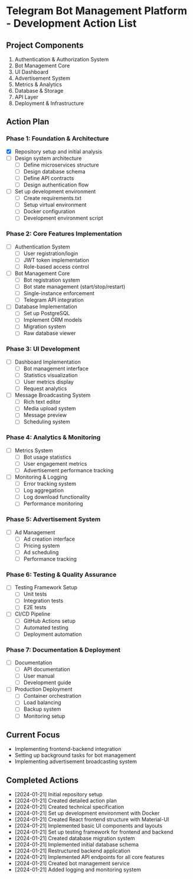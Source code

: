 # Telegram Bot Management Platform - Development Action List

## Project Components
1. Authentication & Authorization System
2. Bot Management Core
3. UI Dashboard
4. Advertisement System
5. Metrics & Analytics
6. Database & Storage
7. API Layer
8. Deployment & Infrastructure

## Action Plan

### Phase 1: Foundation & Architecture
- [x] Repository setup and initial analysis
- [ ] Design system architecture
  - [ ] Define microservices structure
  - [ ] Design database schema
  - [ ] Define API contracts
  - [ ] Design authentication flow
- [ ] Set up development environment
  - [ ] Create requirements.txt
  - [ ] Setup virtual environment
  - [ ] Docker configuration
  - [ ] Development environment script

### Phase 2: Core Features Implementation
- [ ] Authentication System
  - [ ] User registration/login
  - [ ] JWT token implementation
  - [ ] Role-based access control
- [ ] Bot Management Core
  - [ ] Bot registration system
  - [ ] Bot state management (start/stop/restart)
  - [ ] Single-instance enforcement
  - [ ] Telegram API integration
- [ ] Database Implementation
  - [ ] Set up PostgreSQL
  - [ ] Implement ORM models
  - [ ] Migration system
  - [ ] Raw database viewer

### Phase 3: UI Development
- [ ] Dashboard Implementation
  - [ ] Bot management interface
  - [ ] Statistics visualization
  - [ ] User metrics display
  - [ ] Request analytics
- [ ] Message Broadcasting System
  - [ ] Rich text editor
  - [ ] Media upload system
  - [ ] Message preview
  - [ ] Scheduling system

### Phase 4: Analytics & Monitoring
- [ ] Metrics System
  - [ ] Bot usage statistics
  - [ ] User engagement metrics
  - [ ] Advertisement performance tracking
- [ ] Monitoring & Logging
  - [ ] Error tracking system
  - [ ] Log aggregation
  - [ ] Log download functionality
  - [ ] Performance monitoring

### Phase 5: Advertisement System
- [ ] Ad Management
  - [ ] Ad creation interface
  - [ ] Pricing system
  - [ ] Ad scheduling
  - [ ] Performance tracking

### Phase 6: Testing & Quality Assurance
- [ ] Testing Framework Setup
  - [ ] Unit tests
  - [ ] Integration tests
  - [ ] E2E tests
- [ ] CI/CD Pipeline
  - [ ] GitHub Actions setup
  - [ ] Automated testing
  - [ ] Deployment automation

### Phase 7: Documentation & Deployment
- [ ] Documentation
  - [ ] API documentation
  - [ ] User manual
  - [ ] Development guide
- [ ] Production Deployment
  - [ ] Container orchestration
  - [ ] Load balancing
  - [ ] Backup system
  - [ ] Monitoring setup

## Current Focus
- Implementing frontend-backend integration
- Setting up background tasks for bot management
- Implementing advertisement broadcasting system

## Completed Actions
- [2024-01-21] Initial repository setup
- [2024-01-21] Created detailed action plan
- [2024-01-21] Created technical specification
- [2024-01-21] Set up development environment with Docker
- [2024-01-21] Created React frontend structure with Material-UI
- [2024-01-21] Implemented basic UI components and layouts
- [2024-01-21] Set up testing framework for frontend and backend
- [2024-01-21] Created database migration system
- [2024-01-21] Implemented initial database schema
- [2024-01-21] Restructured backend application
- [2024-01-21] Implemented API endpoints for all core features
- [2024-01-21] Created bot management service
- [2024-01-21] Added logging and monitoring system